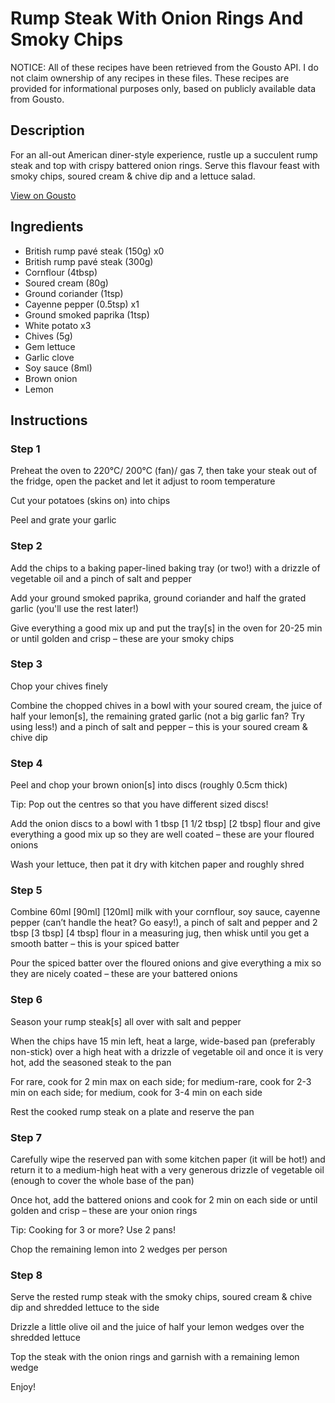 # Rump Steak With Onion Rings And Smoky Chips 

NOTICE: All of these recipes have been retrieved from the Gousto API. I do not claim ownership of any recipes in these files. These recipes are provided for informational purposes only, based on publicly available data from Gousto.

## Description

For an all-out American diner-style experience, rustle up a succulent rump steak and top with crispy battered onion rings. Serve this flavour feast with smoky chips, soured cream & chive dip and a lettuce salad.


[View on Gousto](https://www.gousto.co.uk/recipes/cookbook/rump-steak-with-onion-rings-and-smoky-chips)

## Ingredients

- British rump pavé steak (150g) x0
- British rump pavé steak (300g)
- Cornflour (4tbsp)
- Soured cream (80g)
- Ground coriander (1tsp)
- Cayenne pepper (0.5tsp) x1
- Ground smoked paprika (1tsp)
- White potato x3
- Chives (5g)
- Gem lettuce
- Garlic clove
- Soy sauce (8ml)
- Brown onion
- Lemon

## Instructions


### Step 1

Preheat the oven to 220°C/ 200°C (fan)/ gas 7, then take your steak out of the fridge, open the packet and let it adjust to room temperature

Cut your potatoes (skins on) into chips

Peel and grate your garlic


### Step 2

Add the chips to a baking paper-lined baking tray (or two!) with a drizzle of vegetable oil and a pinch of salt and pepper

Add your ground smoked paprika, ground coriander and half the grated garlic (you'll use the rest later!)

Give everything a good mix up and put the tray[s] in the oven for 20-25 min or until golden and crisp – these are your smoky chips


### Step 3

Chop your chives finely

Combine the chopped chives in a bowl with your soured cream, the juice of half your lemon[s], the remaining grated garlic (not a big garlic fan? Try using less!) and a pinch of salt and pepper – this is your soured cream & chive dip


### Step 4

Peel and chop your brown onion[s] into discs (roughly 0.5cm thick)

Tip: Pop out the centres so that you have different sized discs!

Add the onion discs to a bowl with 1 tbsp<span class="text-purple"> [1 1/2 tbsp]</span> <span class="text-danger">[2 tbsp]</span> flour and give everything a good mix up so they are well coated – these are your floured onions

Wash your lettuce, then pat it dry with kitchen paper and roughly shred


### Step 5

Combine 60ml <span class="text-purple">[90ml]</span> <span class="text-danger">[120ml] </span>milk with your cornflour, soy sauce, cayenne pepper (can’t handle the heat? Go easy!), a pinch of salt and pepper and 2 tbsp [<span class="text-purple">3 tbsp] </span><span class="text-danger">[4 tbsp] </span>flour in a measuring jug, then whisk until you get a smooth batter – this is your spiced batter

Pour the spiced batter over the floured onions and give everything a mix so they are nicely coated – these are your battered onions


### Step 6

Season your rump steak[s] all over with salt and pepper

When the chips have 15 min left, heat a large, wide-based pan (preferably non-stick) over a high heat with a drizzle of vegetable oil and once it is very hot, add the seasoned steak to the pan

For rare, cook for 2 min max on each side; for medium-rare, cook for 2-3 min on each side; for medium, cook for 3-4 min on each side

Rest the cooked rump steak on a plate and reserve the pan


### Step 7

Carefully wipe the reserved pan with some kitchen paper (it will be hot!) and return it to a medium-high heat with a very generous drizzle of vegetable oil (enough to cover the whole base of the pan)

Once hot, add the battered onions and cook for 2 min on each side or until golden and crisp – these are your onion rings

Tip: Cooking for 3 or more? Use 2 pans!

Chop the remaining lemon into 2 wedges per person

### Step 8

Serve the rested rump steak with the smoky chips, soured cream & chive dip and shredded lettuce to the side

Drizzle a little olive oil and the juice of half your lemon wedges over the shredded lettuce

Top the steak with the onion rings and garnish with a remaining lemon wedge

Enjoy!

